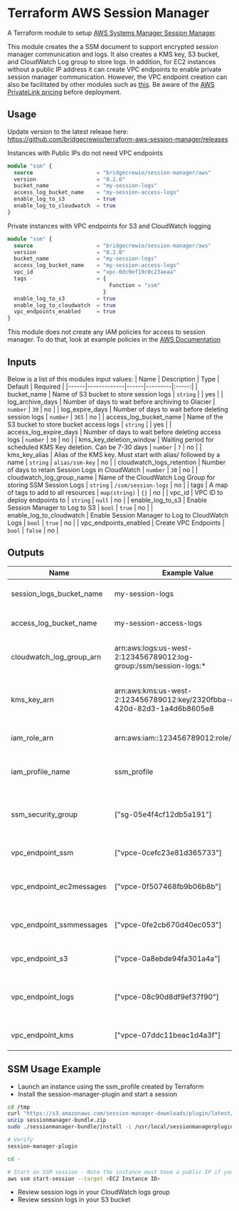 # Terraform AWS Session Manager

A Terraform module to setup [AWS Systems Manager Session Manager](https://docs.aws.amazon.com/systems-manager/latest/userguide/session-manager.html).  

This module creates the a SSM document to support encrypted session manager communication and logs.  It also creates a KMS key, S3 bucket, and CloudWatch Log group to store logs.  In addition, for EC2 instances without a public IP address it can create VPC endpoints to enable private session manager communication.  However, the VPC endpoint creation can also be facilitated by other modules such as [this](https://github.com/terraform-aws-modules/terraform-aws-vpc).  Be aware of the [AWS PrivateLink pricing](https://aws.amazon.com/privatelink/pricing/) before deployment.  

## Usage

Update version to the latest release here: <https://github.com/bridgecrewio/terraform-aws-session-manager/releases>

Instances with Public IPs do not need VPC endpoints

```terraform
module "ssm" {
  source                    = "bridgecrewio/session-manager/aws"
  version                   = "0.2.0"
  bucket_name               = "my-session-logs"
  access_log_bucket_name    = "my-session-access-logs"
  enable_log_to_s3          = true
  enable_log_to_cloudwatch  = true
}
```

Private instances with VPC endpoints for S3 and CloudWatch logging

```terraform
module "ssm" {
  source                    = "bridgecrewio/session-manager/aws"
  version                   = "0.2.0"
  bucket_name               = "my-session-logs"
  access_log_bucket_name    = "my-session-access-logs"
  vpc_id                    = "vpc-0dc9ef19c0c23aeaa"
  tags                      = {
                                Function = "ssm"
                              }
  enable_log_to_s3          = true
  enable_log_to_cloudwatch  = true
  vpc_endpoints_enabled     = true
}
```

This module does not create any IAM policies for access to session manager.  To do that, look at example policies in the [AWS Documentation](https://docs.aws.amazon.com/systems-manager/latest/userguide/getting-started-restrict-access-quickstart.html)



## Inputs
Below is a list of this modules input values:
| Name | Description | Type | Default | Required |
|------|-------------|------|---------|:-----:|
| bucket\_name | Name of S3 bucket to store session logs | `string` | | yes |
| log\_archive\_days | Number of days to wait before archiving to Glacier | `number` | `30` | no |
| log\_expire\_days | Number of days to wait before deleting session logs | `number` | `365` | no |
| access\_log\_bucket\_name | Name of the S3 bucket to store bucket access logs | `string` | | yes | 
| access\_log\_expire\_days | Number of days to wait before deleting access logs | `number` | `30` | no |
| kms\_key\_deletion\_window | Waiting period for scheduled KMS Key deletion.  Can be 7-30 days | `number` | `7` | no |
| kms\_key\_alias | Alias of the KMS key.  Must start with alias/ followed by a name | `string` | `alias/ssm-key` | no | 
| cloudwatch\_logs\_retention | Number of days to retain Session Logs in CloudWatch | `number` | `30` | no |
| cloudwatch\_log\_group\_name | Name of the CloudWatch Log Group for storing SSM Session Logs | `string` | `/ssm/session-logs` | no |
| tags | A map of tags to add to all resources | `map(string)` | `{}` | no |
| vpc\_id | VPC ID to deploy endpoints to | `string` | `null` | no |
| enable\_log\_to\_s3 | Enable Session Manager to Log to S3 | `bool` | `true` | no |
| enable\_log\_to\_cloudwatch | Enable Session Manager to Log to CloudWatch Logs | `bool` | `true` | no |
| vpc\_endpoints\_enabled | Create VPC Endpoints | `bool` | `false` | no |



## Outputs
| Name |  Example Value | Description |
|------|----------------|-------------|
| session_logs_bucket_name | my-session-logs | S3 bucket for session logs |
| access_log_bucket_name | my-session-access-logs | S3 bucket for S3 access logs |
| cloudwatch_log_group_arn | arn:aws:logs:us-west-2:123456789012:log-group:/ssm/session-logs:* | CloudWatch Log group for session logs |
| kms_key_arn | arn:aws:kms:us-west-2:123456789012:key/2320fbba-d4e5-420d-82d3-1a4d6b8605e8 | KMS Key Arn for Encrypting logs and session | 
| iam_role_arn | arn:aws:iam::123456789012:role/ssm_role | IAM Role for EC2 instances |
| iam_profile_name | ssm_profile | EC2 instance profile for SSM | 
| ssm_security_group | ["sg-05e4f4cf12db5a191"] | Security Group used to access VPC Endpoints |
| vpc_endpoint_ssm | ["vpce-0cefc23e81d365733"] | VPC Endpoint for SSM | 
| vpc_endpoint_ec2messages | ["vpce-0f507468fb9b06b8b"] | VPC Endpoint for EC2 Messages |
| vpc_endpoint_ssmmessages | ["vpce-0fe2cb670d40ec053"] | VPC Endpoint for SSM Messages |
| vpc_endpoint_s3 | ["vpce-0a8ebde94fa301a4a"] | VPC Endpoint for S3 |
| vpc_endpoint_logs | ["vpce-08c90d8df9ef37f90"] | VPC Endpoint for CloudWatch Logs |
| vpc_endpoint_kms | ["vpce-07ddc11beac1d4a3f"] | VPC Endpoint for KMS |


## SSM Usage Example

* Launch an instance using the ssm_profile created by Terraform
* Install the session-manager-plugin and start a session

```bash
cd /tmp
curl "https://s3.amazonaws.com/session-manager-downloads/plugin/latest/mac/sessionmanager-bundle.zip" -o "sessionmanager-bundle.zip"
unzip sessionmanager-bundle.zip
sudo ./sessionmanager-bundle/install -i /usr/local/sessionmanagerplugin -b /usr/local/bin/session-manager-plugin

# Verify
session-manager-plugin

cd -

# Start an SSM session - Note the instance must have a public IP if you have not created VPC endpoints
aws ssm start-session --target <EC2 Instance ID>
```

* Review session logs in your CloudWatch logs group
* Review session logs in your S3 bucket
